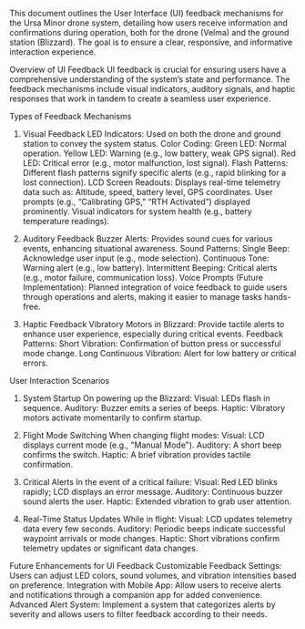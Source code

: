 This document outlines the User Interface (UI) feedback mechanisms for the Ursa Minor drone system, detailing how users receive information and confirmations during operation, both for the drone (Velma) and the ground station (Blizzard). The goal is to ensure a clear, responsive, and informative interaction experience.

Overview of UI Feedback
UI feedback is crucial for ensuring users have a comprehensive understanding of the system’s state and performance. The feedback mechanisms include visual indicators, auditory signals, and haptic responses that work in tandem to create a seamless user experience.

Types of Feedback Mechanisms
1. Visual Feedback
LED Indicators:
Used on both the drone and ground station to convey the system status.
Color Coding:
Green LED: Normal operation.
Yellow LED: Warning (e.g., low battery, weak GPS signal).
Red LED: Critical error (e.g., motor malfunction, lost signal).
Flash Patterns:
Different flash patterns signify specific alerts (e.g., rapid blinking for a lost connection).
LCD Screen Readouts:
Displays real-time telemetry data such as:
Altitude, speed, battery level, GPS coordinates.
User prompts (e.g., “Calibrating GPS,” “RTH Activated”) displayed prominently.
Visual indicators for system health (e.g., battery temperature readings).

2. Auditory Feedback
Buzzer Alerts:
Provides sound cues for various events, enhancing situational awareness.
Sound Patterns:
Single Beep: Acknowledge user input (e.g., mode selection).
Continuous Tone: Warning alert (e.g., low battery).
Intermittent Beeping: Critical alerts (e.g., motor failure, communication loss).
Voice Prompts (Future Implementation):
Planned integration of voice feedback to guide users through operations and alerts, making it easier to manage tasks hands-free.

3. Haptic Feedback
Vibratory Motors in Blizzard:
Provide tactile alerts to enhance user experience, especially during critical events.
Feedback Patterns:
Short Vibration: Confirmation of button press or successful mode change.
Long Continuous Vibration: Alert for low battery or critical errors.


User Interaction Scenarios
1. System Startup
On powering up the Blizzard:
Visual: LEDs flash in sequence.
Auditory: Buzzer emits a series of beeps.
Haptic: Vibratory motors activate momentarily to confirm startup.

2. Flight Mode Switching
When changing flight modes:
Visual: LCD displays current mode (e.g., "Manual Mode").
Auditory: A short beep confirms the switch.
Haptic: A brief vibration provides tactile confirmation.

3. Critical Alerts
In the event of a critical failure:
Visual: Red LED blinks rapidly; LCD displays an error message.
Auditory: Continuous buzzer sound alerts the user.
Haptic: Extended vibration to grab user attention.

4. Real-Time Status Updates
While in flight:
Visual: LCD updates telemetry data every few seconds.
Auditory: Periodic beeps indicate successful waypoint arrivals or mode changes.
Haptic: Short vibrations confirm telemetry updates or significant data changes.

Future Enhancements for UI Feedback
Customizable Feedback Settings:
Users can adjust LED colors, sound volumes, and vibration intensities based on preference.
Integration with Mobile App:
Allow users to receive alerts and notifications through a companion app for added convenience.
Advanced Alert System:
Implement a system that categorizes alerts by severity and allows users to filter feedback according to their needs.
